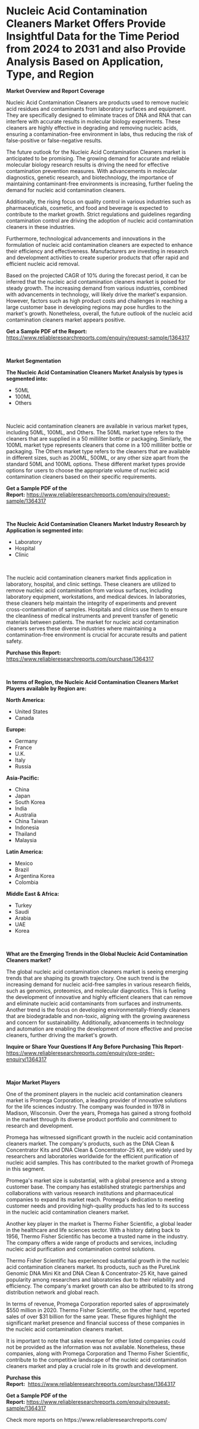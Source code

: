 <p><h1>Nucleic Acid Contamination Cleaners Market Offers Provide Insightful Data for the Time Period from 2024 to 2031 and also Provide Analysis Based on Application, Type, and Region</h1></p><p><strong>Market Overview and Report Coverage</strong></p>
<p><p>Nucleic Acid Contamination Cleaners are products used to remove nucleic acid residues and contaminants from laboratory surfaces and equipment. They are specifically designed to eliminate traces of DNA and RNA that can interfere with accurate results in molecular biology experiments. These cleaners are highly effective in degrading and removing nucleic acids, ensuring a contamination-free environment in labs, thus reducing the risk of false-positive or false-negative results.</p><p>The future outlook for the Nucleic Acid Contamination Cleaners market is anticipated to be promising. The growing demand for accurate and reliable molecular biology research results is driving the need for effective contamination prevention measures. With advancements in molecular diagnostics, genetic research, and biotechnology, the importance of maintaining contaminant-free environments is increasing, further fueling the demand for nucleic acid contamination cleaners.</p><p>Additionally, the rising focus on quality control in various industries such as pharmaceuticals, cosmetic, and food and beverage is expected to contribute to the market growth. Strict regulations and guidelines regarding contamination control are driving the adoption of nucleic acid contamination cleaners in these industries.</p><p>Furthermore, technological advancements and innovations in the formulation of nucleic acid contamination cleaners are expected to enhance their efficiency and effectiveness. Manufacturers are investing in research and development activities to create superior products that offer rapid and efficient nucleic acid removal.</p><p>Based on the projected CAGR of 10% during the forecast period, it can be inferred that the nucleic acid contamination cleaners market is poised for steady growth. The increasing demand from various industries, combined with advancements in technology, will likely drive the market's expansion. However, factors such as high product costs and challenges in reaching a large customer base in developing regions may pose hurdles to the market's growth. Nonetheless, overall, the future outlook of the nucleic acid contamination cleaners market appears positive.</p></p>
<p><strong>Get a Sample PDF of the Report:</strong> <a href="https://www.reliableresearchreports.com/enquiry/request-sample/1364317">https://www.reliableresearchreports.com/enquiry/request-sample/1364317</a></p>
<p>&nbsp;</p>
<p><strong>Market Segmentation</strong></p>
<p><strong>The Nucleic Acid Contamination Cleaners Market Analysis by types is segmented into:</strong></p>
<p><ul><li>50ML</li><li>100ML</li><li>Others</li></ul></p>
<p>&nbsp;</p>
<p><p>Nucleic acid contamination cleaners are available in various market types, including 50ML, 100ML, and Others. The 50ML market type refers to the cleaners that are supplied in a 50 milliliter bottle or packaging. Similarly, the 100ML market type represents cleaners that come in a 100 milliliter bottle or packaging. The Others market type refers to the cleaners that are available in different sizes, such as 200ML, 500ML, or any other size apart from the standard 50ML and 100ML options. These different market types provide options for users to choose the appropriate volume of nucleic acid contamination cleaners based on their specific requirements.</p></p>
<p><strong>Get a Sample PDF of the Report:</strong>&nbsp;<a href="https://www.reliableresearchreports.com/enquiry/request-sample/1364317">https://www.reliableresearchreports.com/enquiry/request-sample/1364317</a></p>
<p>&nbsp;</p>
<p><strong>The Nucleic Acid Contamination Cleaners Market Industry Research by Application is segmented into:</strong></p>
<p><ul><li>Laboratory</li><li>Hospital</li><li>Clinic</li></ul></p>
<p>&nbsp;</p>
<p><p>The nucleic acid contamination cleaners market finds application in laboratory, hospital, and clinic settings. These cleaners are utilized to remove nucleic acid contamination from various surfaces, including laboratory equipment, workstations, and medical devices. In laboratories, these cleaners help maintain the integrity of experiments and prevent cross-contamination of samples. Hospitals and clinics use them to ensure the cleanliness of medical instruments and prevent transfer of genetic materials between patients. The market for nucleic acid contamination cleaners serves these diverse industries where maintaining a contamination-free environment is crucial for accurate results and patient safety.</p></p>
<p><strong>Purchase this Report:</strong>&nbsp; <a href="https://www.reliableresearchreports.com/purchase/1364317">https://www.reliableresearchreports.com/purchase/1364317</a></p>
<p>&nbsp;</p>
<p><strong>In terms of Region, the Nucleic Acid Contamination Cleaners Market Players available by Region are:</strong></p>
<p>
    <p> <strong> North America: </strong>
        <ul>
            <li>United States</li>
            <li>Canada</li>
        </ul>
        </p> 
    <p> <strong> Europe: </strong>
        <ul>
            <li>Germany</li>
            <li>France</li>
            <li>U.K.</li>
            <li>Italy</li>
            <li>Russia</li>
        </ul>
        </p> 
    <p> <strong> Asia-Pacific: </strong>
        <ul>
            <li>China</li>
            <li>Japan</li>
            <li>South Korea</li>
            <li>India</li>
            <li>Australia</li>
            <li>China Taiwan</li>
            <li>Indonesia</li>
            <li>Thailand</li>
            <li>Malaysia</li>
        </ul>
        </p> 
    <p> <strong> Latin America: </strong>
        <ul>
            <li>Mexico</li>
            <li>Brazil</li>
            <li>Argentina Korea</li>
            <li>Colombia</li>
        </ul>
        </p> 
    <p> <strong> Middle East & Africa: </strong>
        <ul>
            <li>Turkey</li>
            <li>Saudi</li>
            <li>Arabia</li>
            <li>UAE</li>
            <li>Korea</li>
        </ul>
    </p>
    </p>
<p>&nbsp;</p>
<p><strong>What are the Emerging Trends in the Global Nucleic Acid Contamination Cleaners market?</strong></p>
<p><p>The global nucleic acid contamination cleaners market is seeing emerging trends that are shaping its growth trajectory. One such trend is the increasing demand for nucleic acid-free samples in various research fields, such as genomics, proteomics, and molecular diagnostics. This is fueling the development of innovative and highly efficient cleaners that can remove and eliminate nucleic acid contaminants from surfaces and instruments. Another trend is the focus on developing environmentally-friendly cleaners that are biodegradable and non-toxic, aligning with the growing awareness and concern for sustainability. Additionally, advancements in technology and automation are enabling the development of more effective and precise cleaners, further driving the market's growth.</p></p>
<p><strong>Inquire or Share Your Questions If Any Before Purchasing This Report</strong>- <a href="https://www.reliableresearchreports.com/enquiry/pre-order-enquiry/1364317">https://www.reliableresearchreports.com/enquiry/pre-order-enquiry/1364317</a></p>
<p>&nbsp;</p>
<p><strong>Major Market Players</strong></p>
<p><p>One of the prominent players in the nucleic acid contamination cleaners market is Promega Corporation, a leading provider of innovative solutions for the life sciences industry. The company was founded in 1978 in Madison, Wisconsin. Over the years, Promega has gained a strong foothold in the market through its diverse product portfolio and commitment to research and development.</p><p>Promega has witnessed significant growth in the nucleic acid contamination cleaners market. The company's products, such as the DNA Clean & Concentrator Kits and DNA Clean & Concentrator-25 Kit, are widely used by researchers and laboratories worldwide for the efficient purification of nucleic acid samples. This has contributed to the market growth of Promega in this segment.</p><p>Promega's market size is substantial, with a global presence and a strong customer base. The company has established strategic partnerships and collaborations with various research institutions and pharmaceutical companies to expand its market reach. Promega's dedication to meeting customer needs and providing high-quality products has led to its success in the nucleic acid contamination cleaners market.</p><p>Another key player in the market is Thermo Fisher Scientific, a global leader in the healthcare and life sciences sector. With a history dating back to 1956, Thermo Fisher Scientific has become a trusted name in the industry. The company offers a wide range of products and services, including nucleic acid purification and contamination control solutions.</p><p>Thermo Fisher Scientific has experienced substantial growth in the nucleic acid contamination cleaners market. Its products, such as the PureLink Genomic DNA Mini Kit and DNA Clean & Concentrator-25 Kit, have gained popularity among researchers and laboratories due to their reliability and efficiency. The company's market growth can also be attributed to its strong distribution network and global reach.</p><p>In terms of revenue, Promega Corporation reported sales of approximately $550 million in 2020. Thermo Fisher Scientific, on the other hand, reported sales of over $31 billion for the same year. These figures highlight the significant market presence and financial success of these companies in the nucleic acid contamination cleaners market.</p><p>It is important to note that sales revenue for other listed companies could not be provided as the information was not available. Nonetheless, these companies, along with Promega Corporation and Thermo Fisher Scientific, contribute to the competitive landscape of the nucleic acid contamination cleaners market and play a crucial role in its growth and development.</p></p>
<p><strong>Purchase this Report:</strong>&nbsp;&nbsp;<a href="https://www.reliableresearchreports.com/purchase/1364317">https://www.reliableresearchreports.com/purchase/1364317</a></p>
<p></p>
<p><strong>Get a Sample PDF of the Report:</strong>&nbsp;<a href="https://www.reliableresearchreports.com/enquiry/request-sample/1364317">https://www.reliableresearchreports.com/enquiry/request-sample/1364317</a></p>
<p>Check more reports on https://www.reliableresearchreports.com/</p>